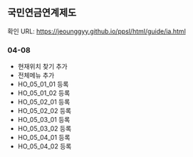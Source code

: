 ## 국민연금연계제도

확인 URL: https://jeounggyy.github.io/ppsl/html/guide/ia.html


### 04-08
- 현재위치 찾기 추가
- 전체메뉴 추가
- HO_05_01_01 등록
- HO_05_01_02 등록
- HO_05_02_01 등록
- HO_05_02_02 등록
- HO_05_03_01 등록
- HO_05_03_02 등록
- HO_05_04_01 등록
- HO_05_04_02 등록